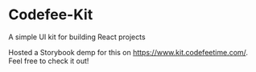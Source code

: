 # Codefee-Kit
A simple UI kit for building React projects

Hosted a Storybook demp for this on https://www.kit.codefeetime.com/. Feel free to check it out! 
